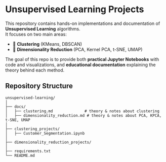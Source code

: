 #  Unsupervised Learning Projects

This repository contains hands-on implementations and documentation of **Unsupervised Learning** algorithms.  
It focuses on two main areas:  

- 🔹 **Clustering** (KMeans, DBSCAN)  
- 🔹 **Dimensionality Reduction** (PCA, Kernel PCA, t-SNE, UMAP)  

The goal of this repo is to provide both **practical Jupyter Notebooks** with code and visualizations, and **educational documentation** explaining the theory behind each method.

## Repository Structure
```
unsupervised-learning/
│
├── docs/
│   ├── clustering.md              # theory & notes about clustering
│   ├── dimensionality_reduction.md # theory & notes about PCA, KPCA, t-SNE, UMAP
│
├── clustering_projects/
│   ├── Customer_Segmentation.ipynb
│
├── dimensionality_reduction_projects/
│
├── requirements.txt
└── README.md

```
